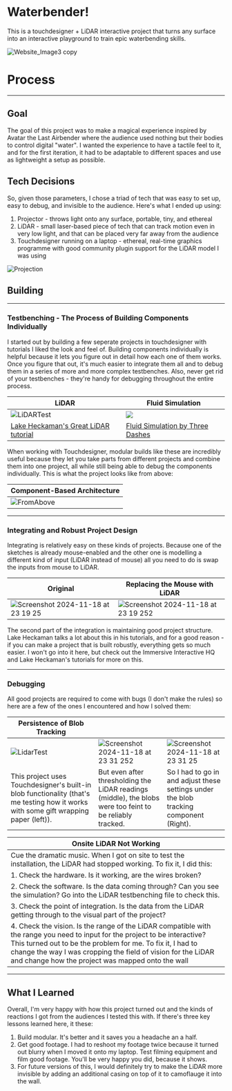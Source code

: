 # Waterbender!

This is a touchdesigner + LiDAR interactive project that turns any surface into an interactive playground to train epic waterbending skills.

![Website_Image3 copy](https://github.com/user-attachments/assets/00979c08-8385-493c-b9b8-f73b25c604ce)



# Process
***

## Goal

The goal of this project was to make a magical experience inspired by Avatar the Last Airbender where the audience used nothing but their bodies to control digital "water". I wanted the experience to have a tactile feel to it, and for the first iteration, it had to be adaptable to different spaces and use as lightweight a setup as possible. 

## Tech Decisions

So, given those parameters, I chose a triad of tech that was easy to set up, easy to debug, and invisible to the audience. Here's what I ended up using:

1. Projector - throws light onto any surface, portable, tiny, and ethereal
2. LiDAR - small laser-based piece of tech that can track motion even in very low light, and that can be placed very far away from the audience
3. Touchdesigner running on a laptop - ethereal, real-time graphics programme with good community plugin support for the LiDAR model I was using

![Projection](https://github.com/user-attachments/assets/851db10d-f865-41b1-87e5-cd8bfb38b2fd)


## Building
***

### Testbenching - The Process of Building Components Individually

I started out by building a few seperate projects in touchdesigner with tutorials I liked the look and feel of. Building components individually is helpful because it lets you figure out in detail how each one of them works. Once you figure that out, it's much easier to integrate them all and to debug them in a series of more and more complex testbenches. Also, never get rid of your testbenches - they're handy for debugging throughout the entire process.

| LiDAR 	|  Fluid Simulation  	|
|---	|---	|
|![LiDARTest](https://github.com/user-attachments/assets/da5a4f06-2a4e-4b0e-bf23-55450edd1a72) |<img src="https://github.com/user-attachments/assets/2f061058-8d52-4f25-ac67-d7da9c4cdf89"> |
|[Lake Heckaman's Great LiDAR tutorial](https://www.youtube.com/watch?v=fAvF2niosNA&t=0s) | [Fluid Simulation by Three Dashes](https://www.youtube.com/watch?v=2k6H5Qa_fCE) |

When working with Touchdesigner, modular builds like these are incredibly useful because they let you take parts from different projects and combine them into one project, all while still being able to debug the components individually. This is what the project looks like from above:

| Component-Based Architecture	|
|---	
| ![FromAbove](https://github.com/user-attachments/assets/01ad7e85-854e-4970-9721-0f795d972402)|


***

### Integrating and Robust Project Design

Integrating is relatively easy on these kinds of projects. Because one of the sketches is already mouse-enabled and the other one is modelling a different kind of input (LiDAR instead of mouse) all you need to do is swap the inputs from mouse to LiDAR.

| Original | Replacing the Mouse with LiDAR |
|---	| ---	|
| ![Screenshot 2024-11-18 at 23 19 25](https://github.com/user-attachments/assets/7eecc386-3807-4313-ae1a-c240e35bca55) | ![Screenshot 2024-11-18 at 23 19 252](https://github.com/user-attachments/assets/8a18510c-5b49-4789-9d05-00d2e7a841d7) |

The second part of the integration is maintaining good project structure. Lake Heckaman talks a lot about this in his tutorials, and for a good reason - if you can make a project that is built robustly, everything gets so much easier. I won't go into it here, but check out the Immersive Interactive HQ and Lake Heckaman's tutorials for more on this.

***

### Debugging

All good projects are required to come with bugs (I don't make the rules) so here are a few of the ones I encountered and how I solved them:

| Persistence of Blob Tracking	| | |
|---	|---	|---	|
|![LidarTest](https://github.com/user-attachments/assets/55733cac-68de-41cc-b155-2859dee36579) |![Screenshot 2024-11-18 at 23 31 252](https://github.com/user-attachments/assets/e7026759-7c71-460e-ac18-e775eca308ed) | ![Screenshot 2024-11-18 at 23 31 25](https://github.com/user-attachments/assets/86ee505e-7d00-4589-9cae-1867bcc14c44)|
| This project uses Touchdesigner's built-in blob functionality (that's me testing how it works with some gift wrapping paper (left)).| But even after thresholding the LiDAR readings (middle), the blobs were too feint to be reliably tracked. | So I had to go in and adjust these settings under the blob tracking component (Right). |


| Onsite LiDAR Not Working 	|
|---	|
| Cue the dramatic music. When I got on site to test the installation, the LiDAR had stopped working. To fix it, I did this: |
| 1. Check the hardware. Is it working, are the wires broken? |
| 2. Check the software. Is the data coming through? Can you see the simulation? Go into the LiDAR testbenching file to check this.|
| 3. Check the point of integration. Is the data from the LiDAR getting through to the visual part of the project? | 
| 4. Check the vision. Is the range of the LiDAR compatible with the range you need to input for the project to be interactive? This turned out to be the problem for me. To fix it, I had to change the way I was cropping the field of vision for the LiDAR and change how the project was mapped onto the wall |

***

## What I Learned

Overall, I'm very happy with how this project turned out and the kinds of reactions I got from the audiences I tested this with. If there's three key lessons learned here, it these:

1. Build modular. It's better and it saves you a headache an a half.
2. Get good footage. I had to reshoot my footage twice because it turned out blurry when I moved it onto my laptop. Test filming equipment and film good footage. You'll be very happy you did, because it shows.
3. For future versions of this, I would definitely try to make the LiDAR more invisible by adding an additional casing on top of it to camoflauge it into the wall.




